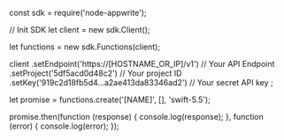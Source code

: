 const sdk = require('node-appwrite');

// Init SDK
let client = new sdk.Client();

let functions = new sdk.Functions(client);

client
    .setEndpoint('https://[HOSTNAME_OR_IP]/v1') // Your API Endpoint
    .setProject('5df5acd0d48c2') // Your project ID
    .setKey('919c2d18fb5d4...a2ae413da83346ad2') // Your secret API key
;

let promise = functions.create('[NAME]', [], 'swift-5.5');

promise.then(function (response) {
    console.log(response);
}, function (error) {
    console.log(error);
});